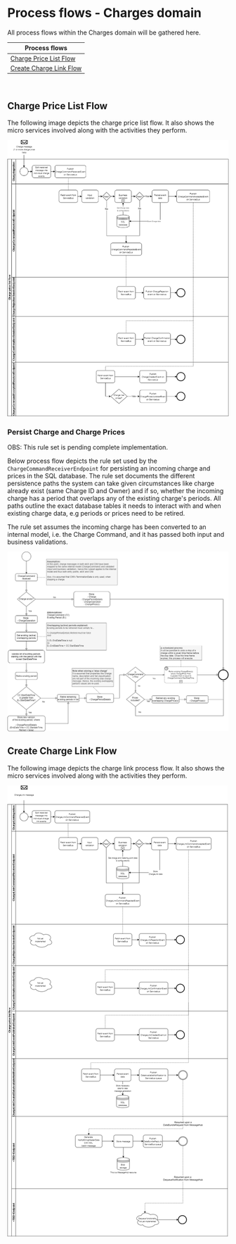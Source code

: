 # Process flows - Charges domain

All process flows within the Charges domain will be gathered here.

| Process flows |
|-------------------|
|[Charge Price List Flow](#Charge-Price-List-Flow)|
|[Create Charge Link Flow](#Create-Charge-Link-Flow)|
<br>

## Charge Price List Flow

The following image depicts the charge price list flow.
It also shows the micro services involved along with the activities they perform.

![Process flow](images/ChargePriceListProcessFlow.png)

### Persist Charge and Charge Prices

OBS: This rule set is pending complete implementation.

Below process flow depicts the rule set used by the `ChargeCommandReceiverEndpoint` for persisting an incoming charge and prices in the SQL database.
The rule set documents the different persistence paths the system can take given circumstances like charge already exist (same Charge ID and Owner) and if so, whether the incoming charge has a period that overlaps any of the existing charge's periods.
All paths outline the exact database tables it needs to interact with and when existing charge data, e.g periods or prices need to be retired.

The rule set assumes the incoming charge has been converted to an internal model, i.e. the Charge Command, and it has passed both input and business validations.

![Persist charge](images/PersistingChargesRuleSet_ProcessFlow.png)

## Create Charge Link Flow

The following image depicts the charge link process flow.
It also shows the micro services involved along with the activities they perform.

![Create charge link](images/CreateChargeLinkProcessFlow.png)
